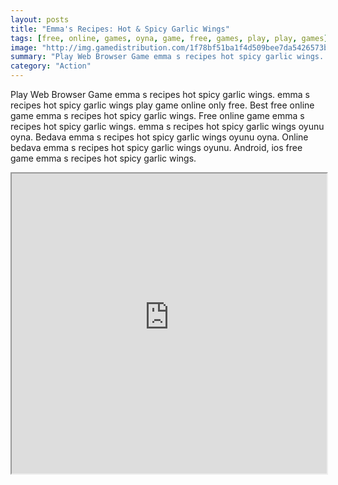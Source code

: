 ```yaml
---
layout: posts
title: "Emma's Recipes: Hot & Spicy Garlic Wings"
tags: [free, online, games, oyna, game, free, games, play, play, games]
image: "http://img.gamedistribution.com/1f78bf51ba1f4d509bee7da5426573b8.jpg"
summary: "Play Web Browser Game emma s recipes hot spicy garlic wings. emma s recipes hot spicy garlic wings play game online only free. Best free online game emma s recipes hot spicy garlic wings. Free online game emma s recipes hot spicy garlic wings. emma s recipes hot spicy garlic wings oyunu oyna. Bedava emma s recipes hot spicy garlic wings oyunu oyna. Online bedava emma s recipes hot spicy garlic wings oyunu. Android, ios free game emma s recipes hot spicy garlic wings."
category: "Action"
---
```


Play Web Browser Game emma s recipes hot spicy garlic wings. emma s recipes hot spicy garlic wings play game online only free. Best free online game emma s recipes hot spicy garlic wings. Free online game emma s recipes hot spicy garlic wings. emma s recipes hot spicy garlic wings oyunu oyna. Bedava emma s recipes hot spicy garlic wings oyunu oyna. Online bedava emma s recipes hot spicy garlic wings oyunu. Android, ios free game emma s recipes hot spicy garlic wings.

<iframe width="100%" height="480px;" src="http://flash.gamedistribution.com?game=1f78bf51ba1f4d509bee7da5426573b8"></iframe>